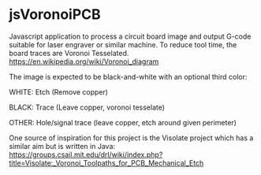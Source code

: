 # jsVoronoiPCB
Javascript application to process a circuit board image and output G-code suitable for laser engraver or similar machine. To reduce tool time, the board traces are Voronoi Tesselated. https://en.wikipedia.org/wiki/Voronoi_diagram

The image is expected to be black-and-white with an optional third color:

WHITE: Etch (Remove copper)

BLACK: Trace (Leave copper, voronoi tesselate)

OTHER: Hole/signal trace  (leave copper, etch around given perimeter)

One source of inspiration for this project is the Visolate project which has a similar aim but is written in Java: https://groups.csail.mit.edu/drl/wiki/index.php?title=Visolate:_Voronoi_Toolpaths_for_PCB_Mechanical_Etch

